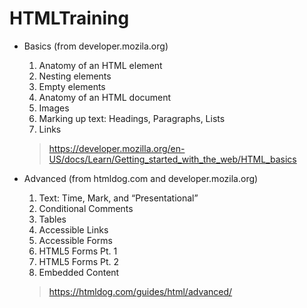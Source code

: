 # HTMLTraining

- Basics (from developer.mozila.org)

    1. Anatomy of an HTML element
    2. Nesting elements
    3. Empty elements
    4. Anatomy of an HTML document
    5. Images
    6. Marking up text: Headings, Paragraphs, Lists
    7. Links

    > https://developer.mozilla.org/en-US/docs/Learn/Getting_started_with_the_web/HTML_basics

- Advanced (from htmldog.com and developer.mozila.org)

    1. Text: Time, Mark, and “Presentational”
    2. Conditional Comments
    3. Tables
    4. Accessible Links
    5. Accessible Forms
    6. HTML5 Forms Pt. 1
    7. HTML5 Forms Pt. 2
    8. Embedded Content

    > https://htmldog.com/guides/html/advanced/
